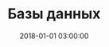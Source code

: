 ---
title:  Базы данных
description: Конспекты и уроки по базам банных.
keywords: базы данных, уроки, конспекты
date: 2018-01-01 03:00:00
---